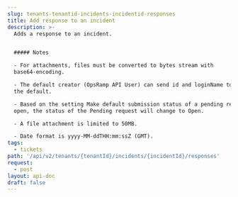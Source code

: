 ```yaml
---
slug: tenants-tenantid-incidents-incidentid-responses
title: Add response to an incident
description: >-
  Adds a response to an incident.


  ##### Notes

  - For attachments, files must be converted to bytes stream with
  base64-encoding.

  - The default creator (OpsRamp API User) can send id and loginName to change
  the default.

  - Based on the setting Make default submission status of a pending request as
  open, the status of the Pending request will change to Open.

  - A file attachment is limited to 50MB.

  - Date format is yyyy-MM-ddTHH:mm:ssZ (GMT).
tags:
  - tickets
path: '/api/v2/tenants/{tenantId}/incidents/{incidentId}/responses'
request:
  - post
layout: api-doc
draft: false
---
```

